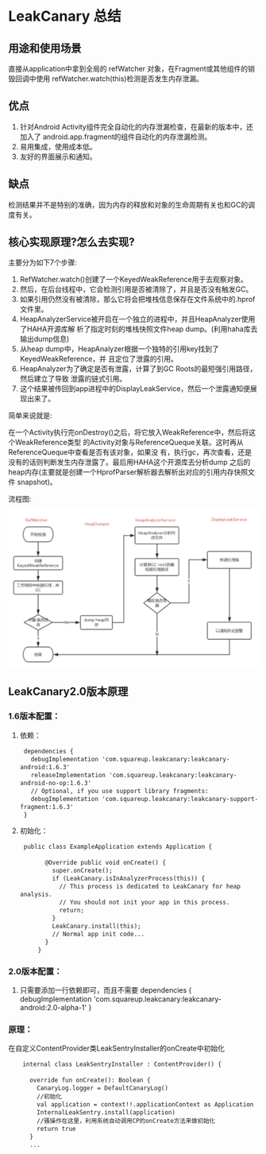 # LeakCanary 总结
## 用途和使用场景

直接从application中拿到全局的 refWatcher 对象，在Fragment或其他组件的销毁回调中使用 refWatcher.watch(this)检测是否发生内存泄漏。

## 优点
1. 针对Android Activity组件完全自动化的内存泄漏检查，在最新的版本中，还加入了 android.app.fragment的组件自动化的内存泄漏检测。
2. 易用集成，使用成本低。
3. 友好的界面展示和通知。

## 缺点

检测结果并不是特别的准确，因为内存的释放和对象的生命周期有关也和GC的调度有关。


## 核心实现原理?怎么去实现?

主要分为如下7个步骤:

1. RefWatcher.watch()创建了一个KeyedWeakReference用于去观察对象。
2. 然后，在后台线程中，它会检测引用是否被清除了，并且是否没有触发GC。 
3. 如果引用仍然没有被清除，那么它将会把堆栈信息保存在文件系统中的.hprof文件里。 
4. HeapAnalyzerService被开启在一个独立的进程中，并且HeapAnalyzer使用了HAHA开源库解 析了指定时刻的堆栈快照文件heap dump。(利用haha库去输出dump信息)
5. 从heap dump中，HeapAnalyzer根据一个独特的引用key找到了KeyedWeakReference，并 且定位了泄露的引用。
6. HeapAnalyzer为了确定是否有泄露，计算了到GC Roots的最短强引用路径，然后建立了导致 泄露的链式引用。 
7. 这个结果被传回到app进程中的DisplayLeakService，然后一个泄露通知便展现出来了。

简单来说就是:

在一个Activity执行完onDestroy()之后，将它放入WeakReference中，然后将这个WeakReference类型 的Activity对象与ReferenceQueque关联。这时再从ReferenceQueque中查看是否有该对象，如果没 有，执行gc，再次查看，还是没有的话则判断发生内存泄露了。最后用HAHA这个开源库去分析dump 之后的heap内存(主要就是创建一个HprofParser解析器去解析出对应的引用内存快照文件 snapshot)。

流程图:

![LeakCanary](https://github.com/66668/Android_Interview/blob/master/pictures/leakcanary_01.png)

## LeakCanary2.0版本原理
### 1.6版本配置：
1. 依赖：
        
        
        dependencies {
          debugImplementation 'com.squareup.leakcanary:leakcanary-android:1.6.3'
          releaseImplementation 'com.squareup.leakcanary:leakcanary-android-no-op:1.6.3'
          // Optional, if you use support library fragments:
          debugImplementation 'com.squareup.leakcanary:leakcanary-support-fragment:1.6.3'
        }	

2. 初始化：

        
        public class ExampleApplication extends Application {
        	
        	  @Override public void onCreate() {
        	    super.onCreate();
        	    if (LeakCanary.isInAnalyzerProcess(this)) {
        	      // This process is dedicated to LeakCanary for heap analysis.
        	      // You should not init your app in this process.
        	      return;
        	    }
        	    LeakCanary.install(this);
        	    // Normal app init code...
        	  }
        	}
        	
### 2.0版本配置：

1. 只需要添加一行依赖即可，而且不需要
dependencies {
  debugImplementation 'com.squareup.leakcanary:leakcanary-android:2.0-alpha-1'
}

### 原理：
在自定义ContentProvider类LeakSentryInstaller的onCreate中初始化

        
        internal class LeakSentryInstaller : ContentProvider() {
        
          override fun onCreate(): Boolean {
            CanaryLog.logger = DefaultCanaryLog()
            //初始化
            val application = context!!.applicationContext as Application
            InternalLeakSentry.install(application)  
            //骚操作在这里，利用系统自动调用CP的onCreate方法来做初始化
            return true
          }
          ...

